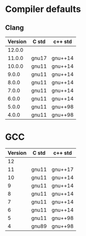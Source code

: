 # Compiler defaults


## Clang

| Version | C std | c++ std |
| ------- | ----- | ------- |
| 12.0.0  |       |         |
| 11.0.0  | gnu17 | gnu++14 |
| 10.0.0  | gnu11 | gnu++14 |
| 9.0.0   | gnu11 | gnu++14 |
| 8.0.0   | gnu11 | gnu++14 |
| 7.0.0   | gnu11 | gnu++14 |
| 6.0.0   | gnu11 | gnu++14 |
| 5.0.0   | gnu11 | gnu++98 |
| 4.0.0   | gnu11 | gnu++98 |


# GCC

| Version | C std | c++ std |
| ------- | ----- | ------- |
| 12      |       |         |
| 11      | gnu11 | gnu++17 |
| 10      | gnu11 | gnu++14 |
| 9       | gnu11 | gnu++14 |
| 8       | gnu11 | gnu++14 |
| 7       | gnu11 | gnu++14 |
| 6       | gnu11 | gnu++14 |
| 5       | gnu11 | gnu++98 |
| 4       | gnu89 | gnu++98 |
